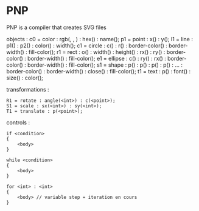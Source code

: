 PNP
===

PNP is a compiler that creates SVG files



objects :
	c0 = color : rgb(<int>, <int>, <int>) : hex(<string>) : name(<string>);
	p1 = point : x(<int>) : y(<int>);
	l1 = line : p1(<point>) : p2(<point>) : color(<color>) : width(<int>);
	c1 = circle : c(<point>) : r(<int>) : border-color(<color>) : border-width(<int>) : fill-color(<color>);
	r1 = rect : o(<point>) : width(<int>) : height(<int>) : rx(<int>) : ry(<int>) : border-color(<color>) : border-width(<int>) : fill-color(<color>);
	e1 = ellipse : c(<point>) : ry(<int>) : rx(<int>) : border-color(<color>) : border-width(<int>) : fill-color(<color>);
	s1 = shape : p(<point>) : p(<point>) : p(<point>) : p(<point>) : ... : border-color(<color>) : border-width(<int>) : close(<bool>) : fill-color(<color>);
	t1 = text : p(<point>) : font(<string>) : size(<int>) : color(<color>);


transformations :

	R1 = rotate : angle(<int>) : c(<point>);
	S1 = scale : sx(<int>) : sy(<int>);
	T1 = translate : p(<point>);


controls :

	if <condition>
	{
		<body>
	}

	while <condition>
	{
		<body>
	}

	for <int> : <int>
	{
		<body> // variable step = iteration en cours
	}
